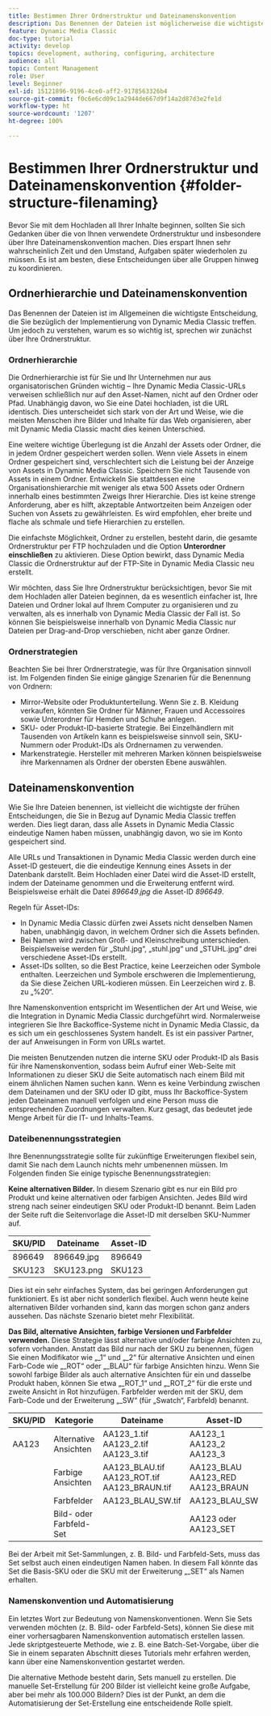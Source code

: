 ```yaml
---
title: Bestimmen Ihrer Ordnerstruktur und Dateinamenskonvention
description: Das Benennen der Dateien ist möglicherweise die wichtigste Entscheidung, die Sie bei der Implementierung von Dynamic Media Classic treffen werden. Die Ordnerstruktur ist ebenfalls wichtig. Erfahren Sie, warum dies so wichtig ist und welche Ansätze Sie für Ihre Ordnerstruktur und Dateinamen wählen können.
feature: Dynamic Media Classic
doc-type: tutorial
activity: develop
topics: development, authoring, configuring, architecture
audience: all
topic: Content Management
role: User
level: Beginner
exl-id: 15121896-9196-4ce0-aff2-9178563326b4
source-git-commit: f0c6e6cd09c1a2944de667d9f14a2d87d3e2fe1d
workflow-type: ht
source-wordcount: '1207'
ht-degree: 100%

---
```


# Bestimmen Ihrer Ordnerstruktur und Dateinamenskonvention {#folder-structure-filenaming}

Bevor Sie mit dem Hochladen all Ihrer Inhalte beginnen, sollten Sie sich Gedanken über die von Ihnen verwendete Ordnerstruktur und insbesondere über Ihre Dateinamenskonvention machen. Dies erspart Ihnen sehr wahrscheinlich Zeit und den Umstand, Aufgaben später wiederholen zu müssen. Es ist am besten, diese Entscheidungen über alle Gruppen hinweg zu koordinieren.

## Ordnerhierarchie und Dateinamenskonvention

Das Benennen der Dateien ist im Allgemeinen die wichtigste Entscheidung, die Sie bezüglich der Implementierung von Dynamic Media Classic treffen. Um jedoch zu verstehen, warum es so wichtig ist, sprechen wir zunächst über Ihre Ordnerstruktur.

### Ordnerhierarchie

Die Ordnerhierarchie ist für Sie und Ihr Unternehmen nur aus organisatorischen Gründen wichtig – Ihre Dynamic Media Classic-URLs verweisen schließlich nur auf den Asset-Namen, nicht auf den Ordner oder Pfad. Unabhängig davon, wo Sie eine Datei hochladen, ist die URL identisch. Dies unterscheidet sich stark von der Art und Weise, wie die meisten Menschen ihre Bilder und Inhalte für das Web organisieren, aber mit Dynamic Media Classic macht dies keinen Unterschied.

Eine weitere wichtige Überlegung ist die Anzahl der Assets oder Ordner, die in jedem Ordner gespeichert werden sollen. Wenn viele Assets in einem Ordner gespeichert sind, verschlechtert sich die Leistung bei der Anzeige von Assets in Dynamic Media Classic. Speichern Sie nicht Tausende von Assets in einem Ordner. Entwickeln Sie stattdessen eine Organisationshierarchie mit weniger als etwa 500 Assets oder Ordnern innerhalb eines bestimmten Zweigs Ihrer Hierarchie. Dies ist keine strenge Anforderung, aber es hilft, akzeptable Antwortzeiten beim Anzeigen oder Suchen von Assets zu gewährleisten. Es wird empfohlen, eher breite und flache als schmale und tiefe Hierarchien zu erstellen.

Die einfachste Möglichkeit, Ordner zu erstellen, besteht darin, die gesamte Ordnerstruktur per FTP hochzuladen und die Option **Unterordner einschließen** zu aktivieren. Diese Option bewirkt, dass Dynamic Media Classic die Ordnerstruktur auf der FTP-Site in Dynamic Media Classic neu erstellt.

Wir möchten, dass Sie Ihre Ordnerstruktur berücksichtigen, bevor Sie mit dem Hochladen aller Dateien beginnen, da es wesentlich einfacher ist, Ihre Dateien und Ordner lokal auf Ihrem Computer zu organisieren und zu verwalten, als es innerhalb von Dynamic Media Classic der Fall ist. So können Sie beispielsweise innerhalb von Dynamic Media Classic nur Dateien per Drag-and-Drop verschieben, nicht aber ganze Ordner.

### Ordnerstrategien

Beachten Sie bei Ihrer Ordnerstrategie, was für Ihre Organisation sinnvoll ist. Im Folgenden finden Sie einige gängige Szenarien für die Benennung von Ordnern:

- Mirror-Website oder Produktunterteilung. Wenn Sie z. B. Kleidung verkaufen, könnten Sie Ordner für Männer, Frauen und Accessoires sowie Unterordner für Hemden und Schuhe anlegen.
- SKU- oder Produkt-ID-basierte Strategie. Bei Einzelhändlern mit Tausenden von Artikeln kann es beispielsweise sinnvoll sein, SKU-Nummern oder Produkt-IDs als Ordnernamen zu verwenden.
- Markenstrategie. Hersteller mit mehreren Marken können beispielsweise ihre Markennamen als Ordner der obersten Ebene auswählen.

## Dateinamenskonvention

Wie Sie Ihre Dateien benennen, ist vielleicht die wichtigste der frühen Entscheidungen, die Sie in Bezug auf Dynamic Media Classic treffen werden. Dies liegt daran, dass alle Assets in Dynamic Media Classic eindeutige Namen haben müssen, unabhängig davon, wo sie im Konto gespeichert sind.

Alle URLs und Transaktionen in Dynamic Media Classic werden durch eine Asset-ID gesteuert, die die eindeutige Kennung eines Assets in der Datenbank darstellt. Beim Hochladen einer Datei wird die Asset-ID erstellt, indem der Dateiname genommen und die Erweiterung entfernt wird. Beispielsweise erhält die Datei _896649.jpg_ die Asset-ID _896649_.

Regeln für Asset-IDs:

- In Dynamic Media Classic dürfen zwei Assets nicht denselben Namen haben, unabhängig davon, in welchem Ordner sich die Assets befinden.
- Bei Namen wird zwischen Groß- und Kleinschreibung unterschieden. Beispielsweise werden für „Stuhl.jpg“, „stuhl.jpg“ und „STUHL.jpg“ drei verschiedene Asset-IDs erstellt.
- Asset-IDs sollten, so die Best Practice, keine Leerzeichen oder Symbole enthalten. Leerzeichen und Symbole erschweren die Implementierung, da Sie diese Zeichen URL-kodieren müssen. Ein Leerzeichen wird z. B. zu „%20“.

Ihre Namenskonvention entspricht im Wesentlichen der Art und Weise, wie die Integration in Dynamic Media Classic durchgeführt wird. Normalerweise integrieren Sie Ihre Backoffice-Systeme nicht in Dynamic Media Classic, da es sich um ein geschlossenes System handelt. Es ist ein passiver Partner, der auf Anweisungen in Form von URLs wartet.

Die meisten Benutzenden nutzen die interne SKU oder Produkt-ID als Basis für ihre Namenskonvention, sodass beim Aufruf einer Web-Seite mit Informationen zu dieser SKU die Seite automatisch nach einem Bild mit einem ähnlichen Namen suchen kann. Wenn es keine Verbindung zwischen dem Dateinamen und der SKU oder ID gibt, muss Ihr Backoffice-System jeden Dateinamen manuell verfolgen und eine Person muss die entsprechenden Zuordnungen verwalten. Kurz gesagt, das bedeutet jede Menge Arbeit für die IT- und Inhalts-Teams.

### Dateibenennungsstrategien

Ihre Benennungsstrategie sollte für zukünftige Erweiterungen flexibel sein, damit Sie nach dem Launch nichts mehr umbenennen müssen. Im Folgenden finden Sie einige typische Benennungsstrategien:

**Keine alternativen Bilder.** In diesem Szenario gibt es nur ein Bild pro Produkt und keine alternativen oder farbigen Ansichten. Jedes Bild wird streng nach seiner eindeutigen SKU oder Produkt-ID benannt. Beim Laden der Seite ruft die Seitenvorlage die Asset-ID mit derselben SKU-Nummer auf.

| SKU/PID | Dateiname | Asset-ID |
| ------- | ---------- | -------- |
| 896649 | 896649.jpg | 896649 |
| SKU123 | SKU123.png | SKU123 |

Dies ist ein sehr einfaches System, das bei geringen Anforderungen gut funktioniert. Es ist aber nicht sonderlich flexibel. Auch wenn heute keine alternativen Bilder vorhanden sind, kann das morgen schon ganz anders aussehen. Das nächste Szenario bietet mehr Flexibilität.

**Das Bild, alternative Ansichten, farbige Versionen und Farbfelder verwenden.** Diese Strategie lässt alternative und/oder farbige Ansichten zu, sofern vorhanden. Anstatt das Bild nur nach der SKU zu benennen, fügen Sie einen Modifikator wie „_1“ und „_2“ für alternative Ansichten und einen Farb-Code wie „_ROT“ oder „_BLAU“ für farbige Ansichten hinzu. Wenn Sie sowohl farbige Bilder als auch alternative Ansichten für ein und dasselbe Produkt haben, können Sie etwa „_ROT_1“ und „_ROT_2“ für die erste und zweite Ansicht in Rot hinzufügen. Farbfelder werden mit der SKU, dem Farb-Code und der Erweiterung „_SW“ (für „Swatch“, Farbfeld) benannt.

| SKU/PID | Kategorie | Dateiname | Asset-ID |
| ------- | ----------------------- | ------------------------------------------- | ------------------------------- |
| AA123 | Alternative Ansichten | AA123_1.tif AA123_2.tif AA123_3.tif | AA123_1 AA123_2 AA123_3 |
|         | Farbige Ansichten | AA123_BLAU.tif AA123_ROT.tif AA123_BRAUN.tif | AA123_BLAU AA123_RED AA123_BRAUN |
|         | Farbfelder | AA123_BLAU_SW.tif | AA123_BLAU_SW |
|         | Bild- oder Farbfeld-Set |                                             | AA123 oder AA123_SET | -- |

Bei der Arbeit mit Set-Sammlungen, z. B. Bild- und Farbfeld-Sets, muss das Set selbst auch einen eindeutigen Namen haben. In diesem Fall könnte das Set die Basis-SKU oder die SKU mit der Erweiterung „_SET“ als Namen erhalten.

### Namenskonvention und Automatisierung

Ein letztes Wort zur Bedeutung von Namenskonventionen. Wenn Sie Sets verwenden möchten (z. B. Bild- oder Farbfeld-Sets), können Sie diese mit einer vorhersagbaren Namenskonvention automatisch erstellen lassen. Jede skriptgesteuerte Methode, wie z. B. eine Batch-Set-Vorgabe, über die Sie in einem separaten Abschnitt dieses Tutorials mehr erfahren werden, kann über eine Namenskonvention gestartet werden.

Die alternative Methode besteht darin, Sets manuell zu erstellen. Die manuelle Set-Erstellung für 200 Bilder ist vielleicht keine große Aufgabe, aber bei mehr als 100.000 Bildern? Dies ist der Punkt, an dem die Automatisierung der Set-Erstellung eine entscheidende Rolle spielt.
